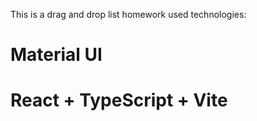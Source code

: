 This is a drag and drop list homework used technologies: 
# Material UI
# React + TypeScript + Vite
